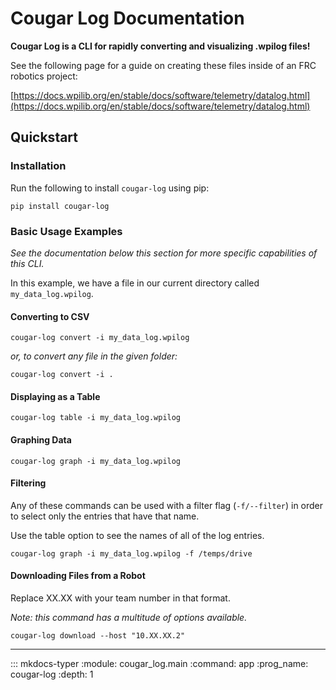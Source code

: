 # Cougar Log Documentation

**Cougar Log is a CLI for rapidly converting and visualizing .wpilog files!**

See the following page for a guide on creating these files inside of an FRC robotics project:

[https://docs.wpilib.org/en/stable/docs/software/telemetry/datalog.html](https://docs.wpilib.org/en/stable/docs/software/telemetry/datalog.html)

## Quickstart

### Installation

Run the following to install `cougar-log` using pip:

```
pip install cougar-log
```

### Basic Usage Examples

_See the documentation below this section for more specific capabilities of this CLI._

In this example, we have a file in our current directory called `my_data_log.wpilog`.

#### Converting to CSV

```
cougar-log convert -i my_data_log.wpilog
```

_or, to convert any file in the given folder:_

```
cougar-log convert -i .
```

#### Displaying as a Table

```
cougar-log table -i my_data_log.wpilog
```

#### Graphing Data

```
cougar-log graph -i my_data_log.wpilog
```

#### Filtering

Any of these commands can be used with a filter flag (`-f/--filter`) in order to select only the entries that have that name.

Use the table option to see the names of all of the log entries.

```
cougar-log graph -i my_data_log.wpilog -f /temps/drive
```

#### Downloading Files from a Robot

Replace XX.XX with your team number in that format.

_Note: this command has a multitude of options available._

```
cougar-log download --host "10.XX.XX.2"
```

---

::: mkdocs-typer
    :module: cougar_log.main
    :command: app
    :prog_name: cougar-log
    :depth: 1
